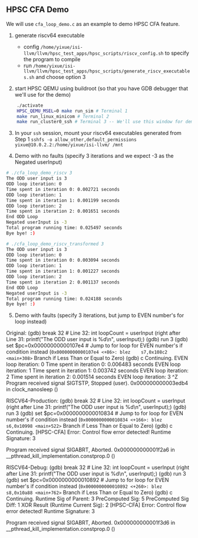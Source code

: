 ## HPSC CFA Demo

We will use `cfa_loop_demo.c` as an example to demo HPSC CFA feature.

1. generate riscv64 executable
    - config `/home/yixue/isi-llvm/llvm/hpsc_test_apps/hpsc_scripts/riscv_config.sh` to specify the program to compile
    - run `/home/yixue/isi-llvm/llvm/hpsc_test_apps/hpsc_scripts/generate_riscv_executables.sh` and choose option 3

2. start HPSC QEMU using buildroot (so that you have GDB debugger that we'll use for the demo)
```sh
    ./activate
    HPSC_QEMU_MSEL=0 make run_sim # Terminal 1
    make run_linux_minicom # Terminal 2
    make run_cluster0_ssh # Terminal 3 -- We'll use this window for demo
``` 

3. In your `ssh` session, mount your riscv64 executables generated from Step 1
    `sshfs -o allow_other,default_permissions yixue@10.0.2.2:/home/yixue/isi-llvm/ /mnt`

4. Demo with no faults (specify 3 iterations and we expect -3 as the Negated userInput)
```sh
# ./cfa_loop_demo_riscv 3
The ODD user input is 3
ODD loop iteration: 0
Time spent in iteration 0: 0.002721 seconds
ODD loop iteration: 1
Time spent in iteration 1: 0.001199 seconds
ODD loop iteration: 2
Time spent in iteration 2: 0.001651 seconds
End ODD Loop
Negated userInput is -3
Total program running time: 0.025497 seconds
Bye bye! :)
```

```sh
# ./cfa_loop_demo_riscv_transformed 3
The ODD user input is 3
ODD loop iteration: 0
Time spent in iteration 0: 0.003094 seconds
ODD loop iteration: 1
Time spent in iteration 1: 0.001227 seconds
ODD loop iteration: 2
Time spent in iteration 2: 0.001137 seconds
End ODD Loop
Negated userInput is -3
Total program running time: 0.024188 seconds
Bye bye! :)
```
5. Demo with faults (specify 3 iterations, but jump to EVEN number's for loop instead)

Original:
(gdb) break 32  # Line 32: int loopCount = userInput (right after Line 31: printf("The ODD user input is %d\n", userInput);)
(gdb) run 3
(gdb) set $pc=0x00000000000107e4  # Jump to for loop for EVEN number's if condition instead (`0x00000000000107e4 <+86>:	blez	s7,0x108c2 <main+308>` Branch if Less Than or Equal to Zero)
(gdb) c
Continuing.
EVEN loop iteration: 0
Time spent in iteration 0: 0.006483 seconds
EVEN loop iteration: 1
Time spent in iteration 1: 0.003742 seconds
EVEN loop iteration: 2
Time spent in iteration 2: 0.001514 seconds
EVEN loop iteration: 3
^Z
Program received signal SIGTSTP, Stopped (user).
0x000000000003edb4 in clock_nanosleep ()

RISCV64-Production:
(gdb) break 32  # Line 32: int loopCount = userInput (right after Line 31: printf("The ODD user input is %d\n", userInput);)
(gdb) run 3
(gdb) set $pc=0x0000000000010834 # Jump to for loop for EVEN number's if condition instead (`0x0000000000010834 <+166>:	blez	s6,0x10998 <main+522>` Branch if Less Than or Equal to Zero)
(gdb) c
Continuing.
[HPSC-CFA] Error: Control flow error detected! Runtime Signature: 3

Program received signal SIGABRT, Aborted.
0x000000000001f2a6 in __pthread_kill_implementation.constprop.0 ()

RISCV64-Debug:
(gdb) break 32  # Line 32: int loopCount = userInput (right after Line 31: printf("The ODD user input is %d\n", userInput);)
(gdb) run 3
(gdb) set $pc=0x0000000000010892 # Jump to for loop for EVEN number's if condition instead (`0x0000000000010892 <+260>:	blez	s8,0x10a88 <main+762>` Branch if Less Than or Equal to Zero)
(gdb) c
Continuing.
Runtime Sig of Parent: 3
 PreComputed Sig: 5
 PreComputed Sig Diff: 1
 XOR Result (Runtime Current Sig): 2
[HPSC-CFA] Error: Control flow error detected! Runtime Signature: 3

Program received signal SIGABRT, Aborted.
0x000000000001f3d6 in __pthread_kill_implementation.constprop.0 ()

<!-- 5. Demo with faults (specify 3 iterations and we expect -3 as the Negated userInput)
Set PC value to `negw` instruction, and the CFE will be detected at the beginning of the "return" Basic Block because we check CFA in the beginning of BB (before the `negw` instruction).

```sh
    gdb ./cfa_loop_demo_riscv
    (gdb) break clock
    (gdb) run 3
    Breakpoint 1, 0x00000000000260b8 in clock () # first clock() location before the loops
    (gdb) disassemble main # find the negw instruction
    (gdb) set $pc=0x00000000000108d0
    (gdb) c # to continue
    Continuing.
    Negated userInput is 0

    Breakpoint 1, 0x00000000000260b8 in clock ()
    (gdb) c
    Continuing.
    Total program running time: -140736674.352768 seconds
    Bye bye! :)

    Program received signal SIGSEGV, Segmentation fault.
    0x0000000000025366 in __strlen_vext ()
```

```sh
    gdb ./cfa_loop_demo_riscv_transformed
    (gdb) break clock
    (gdb) run 3
    Breakpoint 1, 0x0000000000026204 in clock ()
    (gdb) disassemble main # find the negw instruction
    (gdb) set $pc=0x00000000000109da
    (gdb) c
    Continuing.
    Negated userInput is -1

    Breakpoint 1, 0x0000000000026204 in clock ()
    (gdb) c
    Continuing.
    Total program running time: 0.214207 seconds
    Bye bye! :)
    [HPSC-CFA] Error: Control flow error detected! Runtime Signature: 13

    Program received signal SIGABRT, Aborted.
    0x000000000001f2a6 in __pthread_kill_implementation.constprop.0 ()
```

6. Demo with another fault (specify 3 iterations and we expect -3 as the Negated userInput)
This time we jump to the beginning of the BB that contains `negw`, which is `lw` instruction. This will show fault earlier and abort without printing out the negated number.

```sh
    gdb ./cfa_loop_demo_riscv_transformed
    (gdb) break clock
    (gdb) run 3
    (gdb) disassemble main # find beginning of negate block's BB:  0x0000000000010a20 <+658>:	lw	a3,-1984(gp)
    (gdb) set $pc=0x0000000000010a20
    (gdb) c
    Continuing.
    [HPSC-CFA] Error: Control flow error detected! Runtime Signature: 1

    Program received signal SIGABRT, Aborted.
    0x000000000001f2a6 in __pthread_kill_implementation.constprop.0 ()

```

7. Notes: to see more debugging info (e.g., CFA signatures), use option 1 when compiling the `.c` program in Step 1.
`./home/yixue/isi-llvm/llvm/hpsc_test_apps/hpsc_scripts/generate_riscv_executables.sh` and choose option 1
You can continue the GDB session

```sh
(gdb) run 3
    The program being debugged has been started already.
    Start it from the beginning? (y or n) y
    `/mnt/llvm/hpsc_test_apps/cfa_loop_demo_riscv64/cfa_loop_demo_riscv_transformed' has changed; re-reading symbols.
    Starting program: /mnt/llvm/hpsc_test_apps/cfa_loop_demo_riscv64/cfa_loop_demo_riscv_transformed 3
    Runtime Sig of Parent: 0
    PreComputed Sig: 1
    PreComputed Sig Diff: 0
    Runtime Sig of Parent: 1
    PreComputed Sig: 3
    PreComputed Sig Diff: 2
    XOR Result (Runtime Current Sig): 3

    Breakpoint 1, 0x0000000000026334 in clock ()
    (gdb) disassemble main   # find beginning of negate block's BB: 0x0000000000010aca <+828>:	lw	a0,-1980(gp)
    (gdb) set $pc=0x0000000000010aca
    (gdb) c
    Continuing.
    Runtime Sig of Parent: 1
    PreComputed Sig: 12
    PreComputed Sig Diff: 8
    XOR Result (Runtime Current Sig): 9
    [HPSC-CFA] Error: Control flow error detected! Runtime Signature: 1

    Program received signal SIGABRT, Aborted.
    0x000000000001f3d6 in __pthread_kill_implementation.constprop.0 ()

``` -->